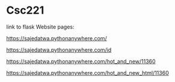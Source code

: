 # Csc221

link to flask Website pages:

https://sajedatwa.pythonanywhere.com/

https://sajedatwa.pythonanywhere.com/id

https://sajedatwa.pythonanywhere.com/hot_and_new/11360

https://sajedatwa.pythonanywhere.com/hot_and_new_html/11360
